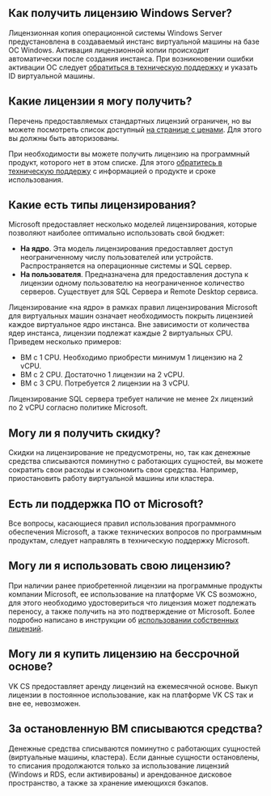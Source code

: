 ## Как получить лицензию Windows Server?

Лицензионная копия операционной системы Windows Server предустановлена в создаваемый инстанс виртуальной машины на базе ОС Windows. Активация лицензионной копии происходит автоматически после создания инстанса. При возникновении ошибки активации ОС следует [обратиться в техническую поддержку](mailto:support@mcs.mail.ri) и указать ID виртуальной машины.

## Какие лицензии я могу получить?

Перечень предоставляемых стандартных лицензий ограничен, но вы можете посмотреть список доступный [на странице с ценами](https://mcs.mail.ru/app/project/prices/). Для этого вы должны быть авторизованы.

При необходимости вы можете получить лицензию на программный продукт, которого нет в этом списке. Для этого [обратитесь в техническую поддержу](https://mcs.mail.ru/docs/contacts) с информацией о продукте и сроке использования.

## Какие есть типы лицензирования?

Microsoft предоставляет несколько моделей лицензирования, которые позволяют наиболее оптимально использовать свой бюджет:

- **На ядро**. Эта модель лицензирования предоставляет доступ неограниченному числу пользователей или устройств. Распространяется на операционные системы и SQL сервер.
- **На пользователя**. Предназначена для предоставления доступа к лицензии одному пользователю на неограниченное количество серверов. Существует для SQL Сервера и Remote Desktop сервиса.

Лицензирование «на ядро» в рамках правил лицензирования Microsoft для виртуальных машин означает необходимость покрыть лицензией каждое виртуальное ядро инстанса. Вне зависимости от количества ядер инстанса, лицензии подлежат каждые 2 виртуальных CPU. Приведем несколько примеров:

- ВМ с 1 CPU. Необходимо приобрести минимум 1 лицензию на 2 vCPU.
- ВМ с 2 CPU. Достаточно 1 лицензии на 2 vCPU.
- ВМ с 3 CPU. Потребуется 2 лицензии на 3 vCPU.

<info>

Лицензирование SQL сервера требует наличие не менее 2х лицензий по 2 vCPU согласно политике Microsoft.

</info>

## Могу ли я получить скидку?

Скидки на лицензирование не предусмотрены, но, так как денежные средства списываются поминутно с работающих сущностей, вы можете сократить свои расходы и сэкономить свои средства. Например, приостановить работу виртуальной машины или кластера.

## Есть ли поддержка ПО от Microsoft?

Все вопросы, касающиеся правил использования программного обеспечения Microsoft, а также технических вопросов по программным продуктам, следует направлять в техническую поддержку Microsoft.

## Могу ли я использовать свою лицензию?

При наличии ранее приобретенной лицензии на программные продукты компании Microsoft, ее использование на платформе VK CS возможно, для этого необходимо удостовериться что лицензия может подлежать переносу, а также получить на это подтверждение от Microsoft. Более подробно написано в инструкции об [использовании собственных лицензий](https://mcs.mail.ru/help/licensing/license-mobility).

## Могу ли я купить лицензию на бессрочной основе?

VK CS предоставляет аренду лицензий на ежемесячной основе. Выкуп лицензии в постоянное использование, как на платформе VK CS так и вне ее, невозможен.

## За остановленную ВМ списываются средства?

Денежные средства списываются поминутно с работающих сущностей (виртуальные машины, кластера). Если данные сущности остановлены, то списания продолжаются только за использование лицензий (Windows и RDS, если активированы) и арендованное дисковое пространство, а также за хранение имеющихся бэкапов.
